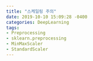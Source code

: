 ```yaml
---
title: "스케일링 주의"
date: 2019-10-10 15:09:28 -0400
categories: DeepLearning
tags:
- Preprocessing
- sklearn.preprocessing
- MinMaxScaler
- StandardScaler
---
```


